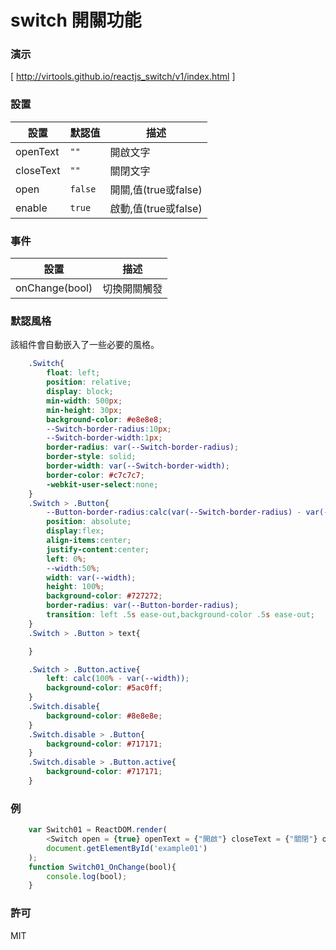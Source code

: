 switch 開關功能
=========================
### 演示
[ http://virtools.github.io/reactjs_switch/v1/index.html ]
### 設置
|設置|默認值|描述|
|---|---|---|
|openText|`""`|開啟文字|
|closeText|`""`|關閉文字|
|open|`false`|開關,值(true或false)|
|enable|`true`|啟動,值(true或false)|
### 事件
|設置|描述|
|---|---|
|onChange(bool)|切換開關觸發|
### 默認風格
該組件會自動嵌入了一些必要的風格。
```css
    .Switch{
        float: left;
        position: relative;
        display: block;
        min-width: 500px;
        min-height: 30px;
        background-color: #e8e8e8;
        --Switch-border-radius:10px;
        --Switch-border-width:1px;
        border-radius: var(--Switch-border-radius);
        border-style: solid;
        border-width: var(--Switch-border-width);
        border-color: #c7c7c7;
        -webkit-user-select:none;
    }
    .Switch > .Button{
        --Button-border-radius:calc(var(--Switch-border-radius) - var(--Switch-border-width));
        position: absolute;    
        display:flex;
        align-items:center;
        justify-content:center;    
        left: 0%;
        --width:50%;
        width: var(--width);
        height: 100%;
        background-color: #727272;
        border-radius: var(--Button-border-radius);
        transition: left .5s ease-out,background-color .5s ease-out;
    }
    .Switch > .Button > text{

    }

    .Switch > .Button.active{
        left: calc(100% - var(--width));
        background-color: #5ac0ff;
    }
    .Switch.disable{
        background-color: #8e8e8e;
    }
    .Switch.disable > .Button{
        background-color: #717171;
    }
    .Switch.disable > .Button.active{
        background-color: #717171;
    }
```
### 例
```javascript
    var Switch01 = ReactDOM.render(
        <Switch open = {true} openText = {"開啟"} closeText = {"關閉"} onChange = {Switch01_OnChange}/>,
        document.getElementById('example01')
    );
    function Switch01_OnChange(bool){
        console.log(bool);
    }
```
### 許可

MIT
